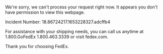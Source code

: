  	


 	

We're sorry, we can't process your request right now. It appears you don't have permission to view this webpage.


Incident Number: 18.86724217.1653228327.adcffb4





For assistance with your shipping needs, you can call us anytime at 1.800.GoFedEx 1.800.463.3339 or visit fedex.com.




Thank you for choosing FedEx.